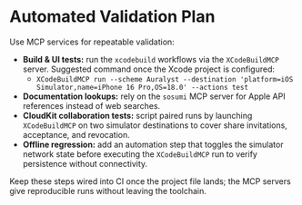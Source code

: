 # Automated Validation Plan

Use MCP services for repeatable validation:

- **Build & UI tests:** run the `xcodebuild` workflows via the `XCodeBuildMCP` server. Suggested command once the Xcode project is configured:
  - `XCodeBuildMCP run --scheme Auralyst --destination 'platform=iOS Simulator,name=iPhone 16 Pro,OS=18.0' --actions test`
- **Documentation lookups:** rely on the `sosumi` MCP server for Apple API references instead of web searches.
- **CloudKit collaboration tests:** script paired runs by launching `XCodeBuildMCP` on two simulator destinations to cover share invitations, acceptance, and revocation.
- **Offline regression:** add an automation step that toggles the simulator network state before executing the `XCodeBuildMCP` run to verify persistence without connectivity.

Keep these steps wired into CI once the project file lands; the MCP servers give reproducible runs without leaving the toolchain.
